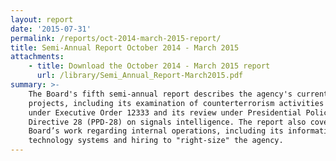 ```yaml
---
layout: report
date: '2015-07-31'
permalink: /reports/oct-2014-march-2015-report/
title: Semi-Annual Report October 2014 - March 2015
attachments:
    - title: Download the October 2014 - March 2015 report
      url: /library/Semi_Annual_Report-March2015.pdf
summary: >-
    The Board's fifth semi-annual report describes the agency's current
    projects, including its examination of counterterrorism activities conducted
    under Executive Order 12333 and its review under Presidential Policy
    Directive 28 (PPD-28) on signals intelligence. The report also covers the
    Board’s work regarding internal operations, including its information
    technology systems and hiring to "right-size" the agency.
---
```

